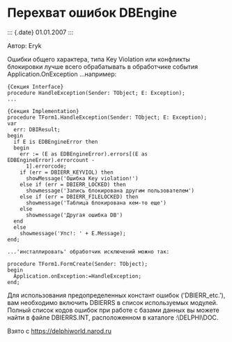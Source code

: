 Перехват ошибок DBEngine
========================

::: {.date}
01.01.2007
:::

Автор: Eryk

Ошибки общего характера, типа Key Violation или конфликты блокировки
лучше всего обрабатывать в обработчике события Application.OnException
\...например:

    {Секция Interface}
    procedure HandleException(Sender: TObject; E: Exception);
    ...
     
    {Секция Implementation}
    procedure TForm1.HandleException(Sender: TObject; E: Exception);
    var
      err: DBIResult;
    begin
      if E is EDBEngineError then
      begin
        err := (E as EDBEngineError).errors[(E as EDBEngineError).errorcount -
          1].errorcode;
        if (err = DBIERR_KEYVIOL) then
          showMessage('Ошибка Key violation!')
        else if (err = DBIERR_LOCKED) then
          showmessage('Запись блокирована другим пользователем')
        else if (err = DBIERR_FILELOCKED) then
          showmessage('Таблица блокирована кем-то еще')
        else
          showmessage('Другая ошибка DB')
      end
      else
        showmessage('Упс!: ' + E.Message);
    end;
     
    ...'инсталлировать' обработчик исключений можно так:
     
    procedure TForm1.FormCreate(Sender: TObject);
    begin
      Application.onException:=HandleException;
    end;

Для использования предопределенных констант ошибок (\'DBIERR\_etc.\'),
вам необходимо включить DBIERRS в список используемых модулей. Полный
список кодов ошибок при работе с базами данных вы можете найти в файле
DBIERRS.INT, расположенном в каталоге :\\DELPHI\\DOC.

Взято с <https://delphiworld.narod.ru>
